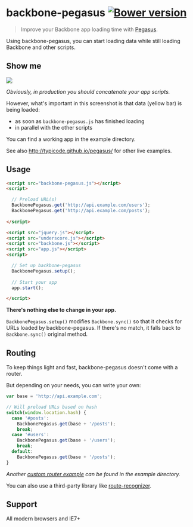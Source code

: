 # backbone-pegasus [![Bower version](https://badge.fury.io/bo/backbone-pegasus.svg)](http://badge.fury.io/bo/backbone-pegasus)

> Improve your Backbone app loading time with [Pegasus](https://github.com/typicode/pegasus).

Using backbone-pegasus, you can start loading data while still loading Backbone and other scripts.

## Show me

![](http://i.imgur.com/gT3DR18.png)

_Obviously, in production you should concatenate your app scripts._

However, what's important in this screenshot is that  data (yellow bar) is being loaded:

* as soon as `backbone-pegasus.js` has finished loading
* in parallel with the other scripts

You can find a working app in the example directory.

See also http://typicode.github.io/pegasus/ for other live examples.

## Usage

```html
<script src="backbone-pegasus.js"></script>
<script>

  // Preload URL(s)
  BackbonePegasus.get('http://api.example.com/users');
  BackbonePegasus.get('http://api.example.com/posts');
  
</script>

<script src="jquery.js"></script>
<script src="underscore.js"></script>
<script src="backbone.js"></script>
<script src="app.js"></script>
<script>

  // Set up backbone-pegasus
  BackbonePegasus.setup();
  
  // Start your app
  app.start();

</script>
```

__There's nothing else to change in your app.__

`BackbonePegasus.setup()` modifies `Backbone.sync()` so that it checks for URLs loaded by backbone-pegasus. If there's no match, it falls back to `Backbone.sync()` original method.

## Routing

To keep things light and fast, backbone-pegasus doesn't come with a router.

But depending on your needs, you can write your own:

```javascript
var base = 'http://api.example.com';

// Will preload URLs based on hash
switch(window.location.hash) {
  case '#posts':
    BackbonePegasus.get(base + '/posts');
    break;
  case '#users':
    BackbonePegasus.get(base + '/users');
    break;
  default:
    BackbonePegasus.get(base + '/posts');
}
```

_Another [custom router example](https://github.com/typicode/backbone-pegasus/blob/master/example/index.html#L37) can be found in the example directory._

You can also use a third-party library like [route-recognizer](https://github.com/tildeio/route-recognizer).

## Support

All modern browsers and IE7+
